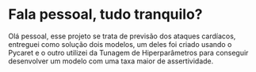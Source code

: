 # Fala pessoal, tudo tranquilo?
Olá pessoal, esse projeto se trata de previsão dos ataques cardíacos, entreguei como solução dois modelos, um deles foi criado usando o Pycaret e o outro utilizei da Tunagem de Hiperparâmetros para conseguir desenvolver um modelo com uma taxa maior de assertividade.
 
